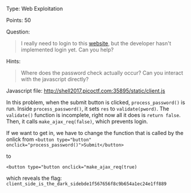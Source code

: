 Type: Web Exploitation

Points: 50

Question: 
>I really need to login to this [website](http://shell2017.picoctf.com:35895/), but the developer hasn't implemented login yet. Can you help?

Hints:
>Where does the password check actually occur?
>Can you interact with the javascript directly?

Javascript file:
http://shell2017.picoctf.com:35895/static/client.js

In this problem, when the submit button is clicked, `process_password()` is run. Inside `process_password()`, it sets `res` to `validate(pword)`. The `validate()` function is incomplete, right now all it does is `return false`.  
Then, it calls `make_ajax_req(false)`, which prevents login.

If we want to get in, we have to change the function that is called by the onlick from
`<button type="button" onclick="process_password()">Submit</button>`

to

`<button type="button onclick="make_ajax_req(true)`

which reveals the flag: `client_side_is_the_dark_sidebde1f567656f8c9b654a1ec24e1ff889`
